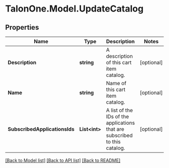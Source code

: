 # TalonOne.Model.UpdateCatalog
## Properties

Name | Type | Description | Notes
------------ | ------------- | ------------- | -------------
**Description** | **string** | A description of this cart item catalog. | [optional] 
**Name** | **string** | Name of this cart item catalog. | [optional] 
**SubscribedApplicationsIds** | **List&lt;int&gt;** | A list of the IDs of the applications that are subscribed to this catalog. | [optional] 

[[Back to Model list]](../README.md#documentation-for-models) [[Back to API list]](../README.md#documentation-for-api-endpoints) [[Back to README]](../README.md)

